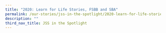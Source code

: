 ```yaml
---
title: "2020: Learn for Life Stories, FSBB and SBA"
permalink: /our-stories/jss-in-the-spotlight/2020-learn-for-life-stories-fsbb-and-sba/
description: ""
third_nav_title: JSS in the Spotlight
---
```

